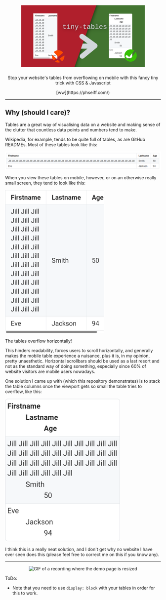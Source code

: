 <h1 align="center"><img height="200px" alt="tiny-tables" src="images/repository-open-graph-image.png"></h1>

<p align="center">Stop your website's tables from overflowing on mobile with this fancy tiny trick with CSS & Javascript</p>

<p align="center">[ww](https://phseiff.com/)</p>

---

## Why (should I care)?

Tables are a great way of visualising data on a website and making sense of the clutter that countless data points and numbers tend to make.

Wikipedia, for example, tends to be quite full of tables, as are GitHub READMEs.
Most of these tables look like this:

![a large table with some lines, one of whom is pretty full](images/illustration-table-large.png)

When you view these tables on mobile, however, or on an otherwise really small screen, they tend to look like this:

![the same table, but the screen is so small that it overflows horizontally](images/illustration-table-small-crammed.png)

The tables overflow horizontally!

This hinders readability, forces users to scroll horizontally, and generally makes the mobile table experience a nuisance, plus it is, in my opinion, pretty unaesthetic.
Horizontal scrollbars should be used as a last resort and not as the standard way of doing something, especially since 60% of website visitors are mobile users nowadays.

One solution I came up with (which this repository demonstrates) is to stack the table columns once the viewport gets so small the table tries to overflow, like this:

![the same table, but for every row, the cells are shown beneath each other with different indentions](images/illustration-table-small-stacked.png)

I think this is a really neat solution, and I don't get why no website I have ever seen does this (please feel free to correct me on this if you know any).

---

<p align="center"><img src="images/resize-recording.gif" alt="GIF of a recording where the demo page is resized"/></p>

ToDo:
* Note that you need to use `display: block` with your tables in order for this to work.